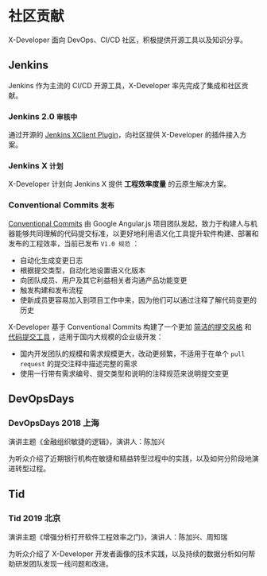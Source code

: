 # 社区贡献

X-Developer 面向 DevOps、CI/CD 社区，积极提供开源工具以及知识分享。

## Jenkins

Jenkins 作为主流的 CI/CD 开源工具，X-Developer 率先完成了集成和社区贡献。

### Jenkins 2.0 `审核中`

通过开源的 [Jenkins XClient Plugin](https://github.com/FieldTech/x-developer-client-plugin)，向社区提供 X-Developer 的插件接入方案。

### Jenkins X `计划`

X-Developer 计划向 Jenkins X 提供 **工程效率度量** 的云原生解决方案。

### Conventional Commits `发布`

[Conventional Commits]((https://conventionalcommits.org)) 由 Google Angular.js 项目团队发起，致力于构建人与机器能够共同理解的代码提交标准，以更好地利用语义化工具提升软件构建、部署和发布的工程效率，当前已发布 `V1.0 规范` ：

- 自动化生成变更日志
- 根据提交类型，自动化地设置语义化版本
- 向团队成员、用户及其它利益相关者沟通产品功能变更
- 触发构建和发布流程
- 使新成员更容易加入到项目工作中来，因为他们可以通过注释了解代码变更的历史

X-Developer 基于 Conventional Commits 构建了一个更加 [简洁的提交风格](https://github.com/FieldTech/conventional-commit-types-zh-cn) 和 [代码提交工具](https://github.com/FieldTech/simple-conventional-changelog) ，适用于国内大规模的企业级开发：

- 国内开发团队的规模和需求规模更大，改动更频繁，不适用于在单个 `pull request` 的提交注释中描述完整的需求
- 使用一行带有需求编号、提交类型和说明的注释规范来说明提交变更

## DevOpsDays

### DevOpsDays 2018 上海

演讲主题《金融组织敏捷的逻辑》，演讲人：陈加兴

为听众介绍了近期银行机构在敏捷和精益转型过程中的实践，以及如何分阶段地演进转型过程。

## Tid

### Tid 2019 北京

演讲主题《增强分析打开软件工程效率之门》，演讲人：陈加兴、周知瑞

为听众介绍了 X-Developer 开发者画像的技术实践，以及持续的数据分析如何帮助研发团队发现一线问题和改进。